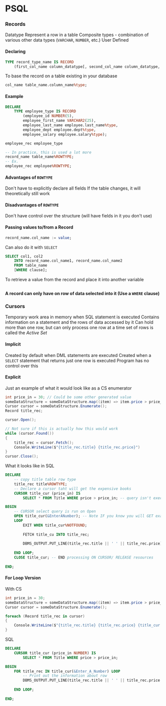 # PSQL

### Records
Datatype
Represent a row in a table
Composite types - combination of various other data types (`VARCHAR`, `NUMBER`, etc.)
User Defined

#### Declaring
```sql
TYPE record_type_name IS RECORD
	(first_col_name column_datatype[, second_col_name column_datatype, ... ]);
```
To base the record on a table existing in your database
```sql
col_name table_name.column_name%type;
```

#### Example
```sql
DECLARE
	TYPE employee_type IS RECORD
		(employee_id NUMBER(5),
		employee_first_name VARCHAR2(25),
		employee_last_name employee.last_name%type,
		employee_dept employee.dept%type,
		employee_salary employee.salary%type);

employee_rec employee_type

-- In practice, this is used a lot more
record_name table_name%ROWTYPE;
-- Ex.
employee_rec employee%ROWTYPE;
```

#### Advantages of `ROWTYPE`
Don't have to explicitly declare all fields
If the table changes, it will theoretically still work

#### Disadvantages of `ROWTYPE`
Don't have control over the structure (will have fields in it you don't use)

#### Passing values to/from a Record
```sql
record_name.col_name := value;
```
Can also do it with `SELECT`
```sql
SELECT col1, col2
	INTO record_name.col_name1, record_name.col_name2
	FROM table_name
	[WHERE clause];
```
To retrieve a value from the record and place it into another variable
```sql

```

**A record can only have on row of data selected into it (Use a `WHERE` clause)**

### Cursors
Temporary work area in memory when SQL statement is executed
Contains information on a statement and the rows of data accessed by it
Can hold more than one row, but can only process one row at a time
set of rows is called the *Active Set*

#### Implicit
Created by default when DML statements are executed
Created when a `SELECT` statement that returns just one row is executed
Program has no control over this

#### Explicit
Just an example of what it would look like as a CS enumerator
```cs
int price_in = 30; // Could be some other generated value
someDataStructure = someDataStructure.map((item) => item.price > price_in)
Cursor cursor = someDataStructure.Enumerate();
Record title_rec;

cursor.Open();

// Not sure if this is actually how this would work
while (cursor.Found())
{
	title_rec = cursor.Fetch();
	Console.WriteLine($"{title_rec.title} {title_rec.price}")
}
cursor.Close();
```
What it looks like in SQL
```sql
DECLARE
    -- copy title table row type
    title_rec title%ROWTYPE;
    -- Declare a cursor taht will get the expensive books
    CURSOR title_cur (price_in) IS
        SELECT * FROM Title WHERE price > price_in; -- query isn't executed yet

BEGIN
    -- CURSOR select query is run on Open
    OPEN title_cur(&EnterANumber); -- Note IF you know you will GET exactly one ROW, it's easier IF you just SELECT INTO a RECORD
    LOOP
        EXIT WHEN title_cur%NOTFOUND;
    
        FETCH title_cu INTO title_rec;
    
        DBMS_OUTPUT.PUT_LINE(title_rec.title || ' ' || title_rec.price);
        
    END LOOP;
    CLOSE title_cur; -- END processing ON CURSOR/ RELEASE resources
    
END;
```

#### For Loop Version
With CS
```cs
int price_in = 30;
someDataStructure = someDataStructure.map((item) => item.price > price_in)
Cursor cursor = someDataStructure.Enumerate();

foreach (Record title_rec in cursor)
{
	Console.WriteLine($"{title_rec.title} {title_rec.price} {title_cur.Count}")
}
```
SQL
```sql
DECLARE
    CURSOR title_cur (price_in NUMBER) IS
        SELECT * FROM Title WHERE price > price_in;

BEGIN
    FOR title_rec IN title_cur(&Enter_A_Number) LOOP
        -- Print out the information about row
        DBMS_OUTPUT.PUT_LINE(title_rec.title || ' ' || title_rec.price || ' ' || title_cur%ROWCOUNT);
        
    END LOOP;
    
END;
```

